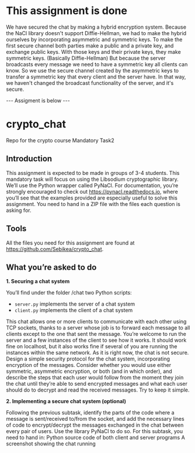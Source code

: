 # This assignment is done
We have secured the chat by making a hybrid encryption system. Because the NaCl library doesn't support Diffie-Hellman, we had to make the hybrid ourselves by incorporating asymmetric and symmetric keys.
To make the first secure channel both parties make a public and a private key, and exchange public keys.
With those keys and their private keys, they make symmetric keys. (Basically Diffie-Hellman)
But because the server broadcasts every message we need to have a symmetric key all clients can know.
So we use the secure channel created by the asymmetric keys to transfer a symmetric key that every client and the server have. 
In that way, we haven't changed the broadcast functionality of the server, and it's secure.

--- Assigment is below ---

# crypto_chat
Repo for the crypto course Mandatory Task2


## Introduction
This assignment is expected to be made in groups of 3-4 students.
This mandatory task will focus on using the Libsodium cryptographic library. We’ll use the Python wrapper called PyNaCl. For documentation, you’re strongly encouraged to check out  https://pynacl.readthedocs.io, where you’ll see that the examples provided are especially useful to solve this assignment. 
You need to hand in a ZIP file with the files each question is asking for.

## Tools
All the files you need for this assignment are found at https://github.com/Sebikea/crypto_chat.


## What you’re asked to do

**1. Securing a chat system**

You’ll find under the folder /chat two Python scripts:
- `server.py` implements the server of a chat system
- `client.py` implements the client of a chat system

This chat allows one or more clients to communicate with each other using TCP sockets, thanks to a server whose job is to forward each message to all clients except to the one that sent the message. You’re welcome to run the server and a few instances of the client to see how it works. It should work fine on localhost, but it also works fine if several of you are running the instances within the same network.
As it is right now, the chat is not secure. Design a simple security protocol for the chat system, incorporating encryption of the messages. Consider whether you would use either symmetric, asymmetric encryption, or both (and in which order), and describe the steps that each user would follow from the moment they join the chat until they’re able to send encrypted messages and what each user should do to decrypt and read the received messages. Try to keep it simple.

**2. Implementing a secure chat system (optional)**

Following the previous subtask, identify the parts of the code where a message is sent/received to/from the socket, and add the necessary lines of code to encrypt/decrypt the messages exchanged in the chat between every pair of users. Use the library PyNaCl to do so.
For this subtask, you need to hand in:
Python source code of both client and server programs
A screenshot showing the chat running
